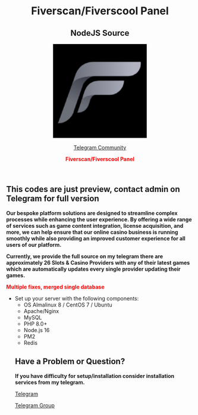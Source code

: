 <h1 align="center">Fiverscan/Fiverscool Panel</h1>
<h2 align="center">NodeJS Source</h2>

<p align="center">
<img src="https://github.com/zeusbyte/FiversCan/blob/main/fiverscan.png?raw=true" alt="Alt Text" width="50%">
</p>
<p align="center"><a href="https://t.me/goldsvet1" rel="nofollow">Telegram Community</a></p>

<p align="center"><span style="color:#ff0000"><strong>Fiverscan/Fiverscool Panel</strong></span></p>
<p>&nbsp;</p>

<h2>This codes are just preview, contact admin on Telegram for full version</h2>

<p><b>Our bespoke platform solutions are designed to streamline complex processes while enhancing the user experience. By offering a wide range of services such as game content integration, license acquisition, and more, we can help ensure that our online casino business is running smoothly while also providing an improved customer experience for all users of our platform.</p></b>
<p><b>Currently, we provide the full source on my telegram there are approximately 26 Slots & Casino Providers with any of their latest games which are automatically updates every single provider updating their games.</p></b>

<p><span style="color:#ff0000"><strong>Multiple fixes, merged single database&nbsp;</strong></span><br />

<ul>
    <li>Set up your server with the following components:
        <ul>
            <li>OS Almalinux 8 / CentOS 7 / Ubuntu</li>
            <li>Apache/Nginx</li>
            <li>MySQL</li>
            <li>PHP 8.0+</li>
            <li>Node.js 16</li>
            <li>PM2</li>
            <li>Redis</li>
        </ul>
    </li>

<h2>Have a Problem or Question?</h2>
<p><b>If you have difficulty for setup/installation consider installation services from my telegram.</b></p>

<p dir="auto"><a href="https://t.me/TWFtYWggYWt1IHRha3V0IPCfpK" rel="nofollow">Telegram</a></p>
<p dir="auto"><a href="https://t.me/+WmIUKY73QeRkN2Q5" rel="nofollow">Telegram Group</a></p>
<p dir="auto">&nbsp;</p>

